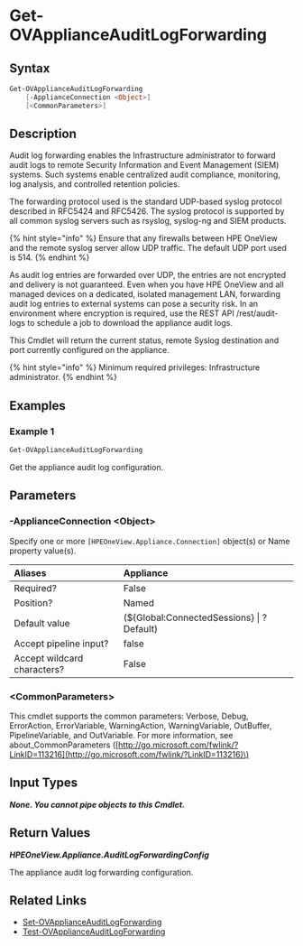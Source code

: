 ﻿---
description: Get the appliance remote Syslog audit log forwarding configuration.
---

# Get-OVApplianceAuditLogForwarding

## Syntax

```powershell
Get-OVApplianceAuditLogForwarding
    [-ApplianceConnection <Object>]
    [<CommonParameters>]
```

## Description

Audit log forwarding enables the Infrastructure administrator to forward audit logs to remote Security Information and Event Management (SIEM) systems. Such systems enable centralized audit compliance, monitoring, log analysis, and controlled retention policies.

The forwarding protocol used is the standard UDP-based syslog protocol described in RFC5424 and RFC5426. The syslog protocol is supported by all common syslog servers such as rsyslog, syslog-ng and SIEM products.

{% hint style="info" %}
 Ensure that any firewalls between HPE OneView and the remote syslog server allow UDP traffic. The default UDP port used is 514.
{% endhint %}


As audit log entries are forwarded over UDP, the entries are not encrypted and delivery is not guaranteed. Even when you have HPE OneView and all managed devices on a dedicated, isolated management LAN, forwarding audit log entries to external systems can pose a security risk. In an environment where encryption is required, use the REST API /rest/audit-logs to schedule a job to download the appliance audit logs. 

This Cmdlet will return the current status, remote Syslog destination and port currently configured on the appliance.

{% hint style="info" %}
Minimum required privileges: Infrastructure administrator.
{% endhint %}

## Examples

###  Example 1 

```powershell
Get-OVApplianceAuditLogForwarding
```

Get the appliance audit log configuration.

## Parameters

### -ApplianceConnection &lt;Object&gt;

Specify one or more `[HPEOneView.Appliance.Connection]` object(s) or Name property value(s).

| Aliases | Appliance |
| :--- | :--- |
| Required? | False |
| Position? | Named |
| Default value | (${Global:ConnectedSessions} &vert; ? Default) |
| Accept pipeline input? | false |
| Accept wildcard characters? | False |

### &lt;CommonParameters&gt;

This cmdlet supports the common parameters: Verbose, Debug, ErrorAction, ErrorVariable, WarningAction, WarningVariable, OutBuffer, PipelineVariable, and OutVariable. For more information, see about\_CommonParameters \([http://go.microsoft.com/fwlink/?LinkID=113216](http://go.microsoft.com/fwlink/?LinkID=113216)\)

## Input Types

_**None.  You cannot pipe objects to this Cmdlet.**_

## Return Values

_**HPEOneView.Appliance.AuditLogForwardingConfig**_

The appliance audit log forwarding configuration.

## Related Links

* [Set-OVApplianceAuditLogForwarding](set-ovapplianceauditlogforwarding.md)
* [Test-OVApplianceAuditLogForwarding](test-ovapplianceauditlogforwarding.md)
